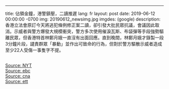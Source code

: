 ---
title: 佔領金鐘，港警鎮壓，二讀推遲
lang: fr
layout: post
date: 2019-06-12 00:00:00 -0700
img: 20190612_newsimg.jpg
imgdes: (google)
description: 香港立法會原訂今天將逃犯條例修正案二讀，卻引發大批民眾抗議，會議因此取消。示威者與警方爆發大規模衝突，警方多次使用催淚瓦斯、布袋彈等手段強勢驅離民眾，但香港特首林鄭月娥一直沒有出面回應。直到晚間，林鄭月娥才錄製一段3分鐘片段，譴責群眾「暴動」並作出可致命的行為，但對於警方驅散示威者造成至少22人受傷一事隻字不提。

<br>[Source: NYT](https://cn.nytimes.com/china/20190612/hong-kong-protest/zh-hant/)
<br>[Source: ebc](https://news.ebc.net.tw/News/world/166890)
<br>[Source: cna](https://www.cna.com.tw/news/firstnews/201906120298.aspx)
<br>[Source: ett](https://www.ettoday.net/news/20190612/1466004.htm)